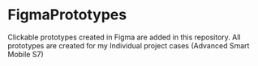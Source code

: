 # FigmaPrototypes
Clickable prototypes created in Figma are added in this repository. All prototypes are created for my Individual project cases (Advanced Smart Mobile S7)
